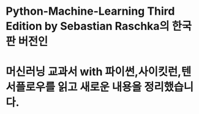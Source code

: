 # Python-Machine-Learning Third Edition by Sebastian Raschka의 한국판 버전인
# 머신러닝 교과서 with 파이썬,사이킷런,텐서플로우를 읽고 새로운 내용을 정리했습니다.

